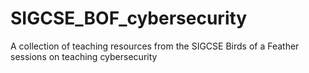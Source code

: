 # SIGCSE_BOF_cybersecurity
A collection of teaching resources from the SIGCSE Birds of a Feather sessions on teaching cybersecurity 
